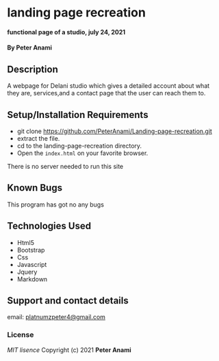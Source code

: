# landing page recreation
#### functional page of a studio, july 24, 2021
#### By **Peter Anami**
## Description
A webpage for Delani studio which gives a detailed account about what they are, services,and a contact page that the user can reach them to.

## Setup/Installation Requirements
* git clone https://github.com/PeterAnami/Landing-page-recreation.git
* extract the file.
* cd to the landing-page-recreation directory.
* Open the ``index.html`` on your favorite browser.

There is no server needed to run this site
## Known Bugs
This program has got no any bugs 
## Technologies Used
  * Html5
  * Bootstrap
  * Css
  * Javascript
  * Jquery
  * Markdown
## Support and contact details
email: platnumzpeter4@gmail.com
### License
*MIT lisence*
Copyright (c) 2021 **Peter Anami**